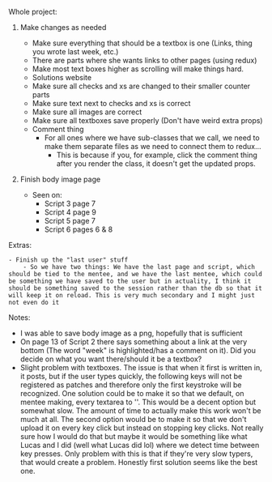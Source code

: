 Whole project:

1) Make changes as needed 
    - Make sure everything that should be a textbox is one (Links, thing you wrote last week, etc.)
    - There are parts where she wants links to other pages (using redux)
    - Make most text boxes higher as scrolling will make things hard.
    - Solutions website
    - Make sure all checks and xs are changed to their smaller counter parts
    - Make sure text next to checks and xs is correct
    - Make sure all images are correct
    - Make sure all textboxes save properly (Don't have weird extra props)
    - Comment thing
        - For all ones where we have sub-classes that we call, we need to make them separate files as we need to connect them to redux...
            - This is because if you, for example, click the comment thing after you render the class, it doesn't get the updated props.

2) Finish body image page
    - Seen on:
        - Script 3 page 7
        - Script 4 page 9
        - Script 5 page 7
        - Script 6 pages 6 & 8 


    

Extras: 
     
    - Finish up the "last user" stuff
        - So we have two things: We have the last page and script, which should be tied to the mentee, and we have the last mentee, which could be something we have saved to the user but in actuality, I think it should be something saved to the session rather than the db so that it will keep it on reload. This is very much secondary and I might just not even do it





Notes:

- I was able to save body image as a png, hopefully that is sufficient
- On page 13 of Script 2 there says something about a link at the very bottom (The word "week" is highlighted/has a comment on it). Did you decide on what you want there/should it be a textbox?
- Slight problem with textboxes. The issue is that when it first is written in, it posts, but if the user types quickly, the following keys will not be registered as patches and therefore only the first keystroke will be recognized. One solution could be to make it so that we default, on mentee making, every textarea to ''. This would be a decent option but somewhat slow. The amount of time to actually make this work won't be much at all. The second option would be to make it so that we don't upload it on every key click but instead on stopping key clicks. Not really sure how I would do that but maybe it would be something like what Lucas and I did (well what Lucas did lol) where we detect time between key presses. Only problem with this is that if they're very slow typers, that would create a problem. Honestly first solution seems like the best one.








